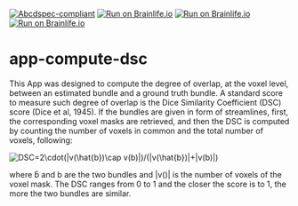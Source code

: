 [![Abcdspec-compliant](https://img.shields.io/badge/ABCD_Spec-v1.1-green.svg)](https://github.com/brain-life/abcd-spec)
[![Run on Brainlife.io](https://img.shields.io/badge/Brainlife-bl.app.346-blue.svg)](https://doi.org/10.25663/brainlife.app.57)
[![Run on Brainlife.io](https://img.shields.io/badge/Brainlife-bl.app.346-blue.svg)](https://doi.org/10.25663/brainlife.app.211)
[![Run on Brainlife.io](https://img.shields.io/badge/Brainlife-bl.app.346-blue.svg)](https://doi.org/10.25663/brainlife.app.212)

# app-compute-dsc
This App was designed to compute the degree of overlap, at the voxel level, between an estimated bundle and a ground truth bundle. A standard score to measure such degree of overlap is the Dice Similarity Coefficient (DSC) score (Dice et al, 1945). If the bundles are given in form of streamlines, first, the corresponding voxel masks are retrieved, and then the DSC is computed by counting the number of voxels in common and the total number of voxels, following:

<img src="https://latex.codecogs.com/gif.latex?DSC=2\cdot(|v(\hat{b})\cap&space;v(b)|)/(|v(\hat{b})|&plus;|v(b)|)" title="DSC=2\cdot(|v(\hat{b})\cap v(b)|)/(|v(\hat{b})|+|v(b)|)" />

where b̂ and b are the two bundles and |v()| is the number of voxels of the voxel mask. The DSC ranges from 0 to 1 and the closer the score is to 1, the more the two bundles are similar.
